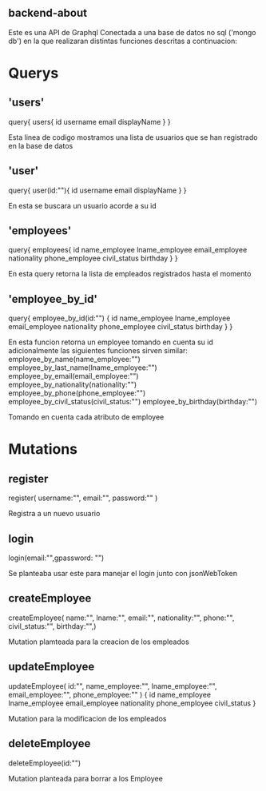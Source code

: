 ## backend-about
Este es una API de Graphql Conectada a una base de datos no sql ('mongo db') en la que realizaran distintas funciones descritas a continuacion:

<h1>Querys</h1>

<h2>'users'</h2>

query{
  users{
    id
    username
    email
    displayName
  }
}

Esta linea de codigo mostramos una lista de usuarios que se han registrado en la base de datos

<h2>'user'</h2>

query{
  user(id:""){
    id
    username
    email
    displayName
  }
}

En esta se buscara un usuario acorde a su id

<h2>'employees'</h2>

query{
  employees{
    id
    name_employee
    lname_employee
    email_employee
    nationality
    phone_employee
    civil_status
    birthday
  }
}

En esta query retorna la lista de empleados registrados hasta el momento

<h2>'employee_by_id'</h2>

query{
 employee_by_id(id:"")
  {
    id
    name_employee
    lname_employee
    email_employee
    nationality
    phone_employee
    civil_status
    birthday
  }
}

En esta funcion retorna un employee tomando en cuenta su id adicionalmente las siguientes funciones sirven similar:
  employee_by_name(name_employee:"")
  employee_by_last_name(lname_employee:"")
  employee_by_email(email_employee:"")
  employee_by_nationality(nationality:"")
  employee_by_phone(phone_employee:"")
  employee_by_civil_status(civil_status:"")
  employee_by_birthday(birthday:"")
  
  Tomando en cuenta cada atributo de employee
  
  
<h1>Mutations</h1>
  
<h2>register</h2>
  
  register(
    username:"",
    email:"", 
    password:""
  )
  
  Registra a un nuevo usuario
  
<h2>login</h2>
  
login(email:"",gpassword: "")

Se planteaba usar este para manejar el login junto con jsonWebToken

<h2>createEmployee</h2>

createEmployee(
  name:"",
  lname:"",
  email:"",
  nationality:"",
  phone:"",
  civil_status:"",
  birthday:"",)
  
Mutation plamteada para la creacion de los empleados


<h2>updateEmployee</h2>

updateEmployee(
  id:"",
  name_employee:"",
  lname_employee:"",
  email_employee:"",
  phone_employee:""
)
  {
    id
    name_employee
    lname_employee
    email_employee
    nationality
    phone_employee
    civil_status
  }
  
  Mutation para la modificacion de los empleados
  
  <h2>deleteEmployee</h2>
  
  deleteEmployee(id:"")
  
  Mutation planteada para borrar a los Employee
  
